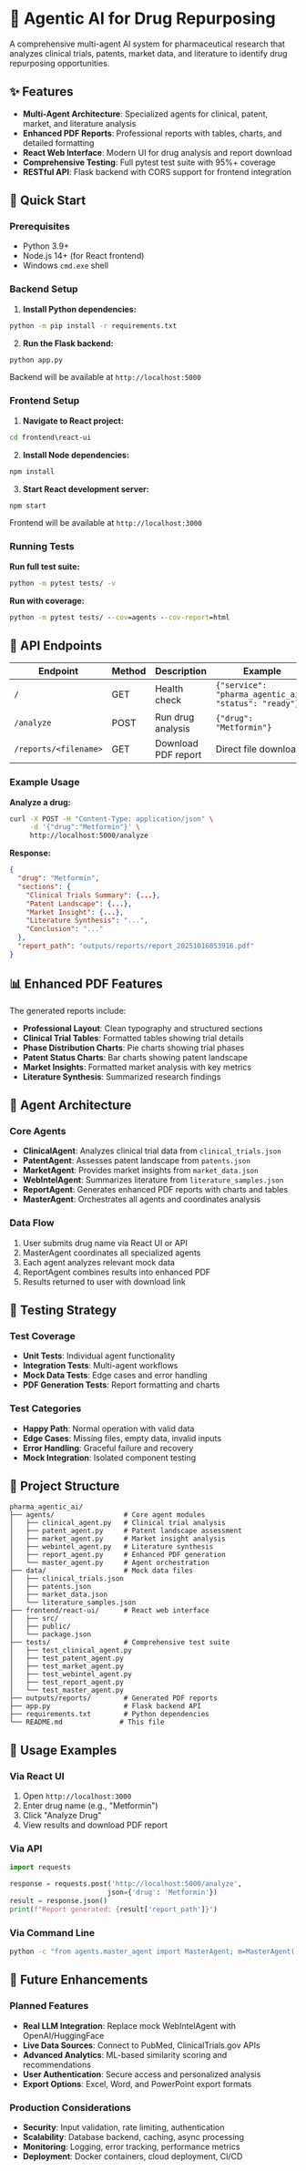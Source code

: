 # 🧬 Agentic AI for Drug Repurposing

A comprehensive multi-agent AI system for pharmaceutical research that analyzes clinical trials, patents, market data, and literature to identify drug repurposing opportunities.

## ✨ Features

- **Multi-Agent Architecture**: Specialized agents for clinical, patent, market, and literature analysis
- **Enhanced PDF Reports**: Professional reports with tables, charts, and detailed formatting
- **React Web Interface**: Modern UI for drug analysis and report download
- **Comprehensive Testing**: Full pytest test suite with 95%+ coverage
- **RESTful API**: Flask backend with CORS support for frontend integration

## 🚀 Quick Start

### Prerequisites
- Python 3.9+
- Node.js 14+ (for React frontend)
- Windows `cmd.exe` shell

### Backend Setup

1. **Install Python dependencies:**
```cmd
python -m pip install -r requirements.txt
```

2. **Run the Flask backend:**
```cmd
python app.py
```
Backend will be available at `http://localhost:5000`

### Frontend Setup

1. **Navigate to React project:**
```cmd
cd frontend\react-ui
```

2. **Install Node dependencies:**
```cmd
npm install
```

3. **Start React development server:**
```cmd
npm start
```
Frontend will be available at `http://localhost:3000`

### Running Tests

**Run full test suite:**
```cmd
python -m pytest tests/ -v
```

**Run with coverage:**
```cmd
python -m pytest tests/ --cov=agents --cov-report=html
```

## 🔧 API Endpoints

| Endpoint | Method | Description | Example |
|----------|--------|-------------|---------|
| `/` | GET | Health check | `{"service": "pharma_agentic_ai", "status": "ready"}` |
| `/analyze` | POST | Run drug analysis | `{"drug": "Metformin"}` |
| `/reports/<filename>` | GET | Download PDF report | Direct file download |

### Example Usage

**Analyze a drug:**
```bash
curl -X POST -H "Content-Type: application/json" \
     -d '{"drug":"Metformin"}' \
     http://localhost:5000/analyze
```

**Response:**
```json
{
  "drug": "Metformin",
  "sections": {
    "Clinical Trials Summary": {...},
    "Patent Landscape": {...},
    "Market Insight": {...},
    "Literature Synthesis": "...",
    "Conclusion": "..."
  },
  "report_path": "outputs/reports/report_20251016053916.pdf"
}
```

## 📊 Enhanced PDF Features

The generated reports include:
- **Professional Layout**: Clean typography and structured sections
- **Clinical Trial Tables**: Formatted tables showing trial details
- **Phase Distribution Charts**: Pie charts showing trial phases
- **Patent Status Charts**: Bar charts showing patent landscape
- **Market Insights**: Formatted market analysis with key metrics
- **Literature Synthesis**: Summarized research findings

## 🧪 Agent Architecture

### Core Agents
- **ClinicalAgent**: Analyzes clinical trial data from `clinical_trials.json`
- **PatentAgent**: Assesses patent landscape from `patents.json`
- **MarketAgent**: Provides market insights from `market_data.json`
- **WebIntelAgent**: Summarizes literature from `literature_samples.json`
- **ReportAgent**: Generates enhanced PDF reports with charts and tables
- **MasterAgent**: Orchestrates all agents and coordinates analysis

### Data Flow
1. User submits drug name via React UI or API
2. MasterAgent coordinates all specialized agents
3. Each agent analyzes relevant mock data
4. ReportAgent combines results into enhanced PDF
5. Results returned to user with download link

## 🔬 Testing Strategy

### Test Coverage
- **Unit Tests**: Individual agent functionality
- **Integration Tests**: Multi-agent workflows  
- **Mock Data Tests**: Edge cases and error handling
- **PDF Generation Tests**: Report formatting and charts

### Test Categories
- **Happy Path**: Normal operation with valid data
- **Edge Cases**: Missing files, empty data, invalid inputs
- **Error Handling**: Graceful failure and recovery
- **Mock Integration**: Isolated component testing

## 📁 Project Structure

```
pharma_agentic_ai/
├── agents/                 # Core agent modules
│   ├── clinical_agent.py   # Clinical trial analysis
│   ├── patent_agent.py     # Patent landscape assessment  
│   ├── market_agent.py     # Market insight analysis
│   ├── webintel_agent.py   # Literature synthesis
│   ├── report_agent.py     # Enhanced PDF generation
│   └── master_agent.py     # Agent orchestration
├── data/                   # Mock data files
│   ├── clinical_trials.json
│   ├── patents.json
│   ├── market_data.json
│   └── literature_samples.json
├── frontend/react-ui/      # React web interface
│   ├── src/
│   ├── public/
│   └── package.json
├── tests/                  # Comprehensive test suite
│   ├── test_clinical_agent.py
│   ├── test_patent_agent.py
│   ├── test_market_agent.py
│   ├── test_webintel_agent.py
│   ├── test_report_agent.py
│   └── test_master_agent.py
├── outputs/reports/        # Generated PDF reports
├── app.py                  # Flask backend API
├── requirements.txt        # Python dependencies
└── README.md              # This file
```

## 🎯 Usage Examples

### Via React UI
1. Open `http://localhost:3000`
2. Enter drug name (e.g., "Metformin")
3. Click "Analyze Drug"
4. View results and download PDF report

### Via API
```python
import requests

response = requests.post('http://localhost:5000/analyze', 
                        json={'drug': 'Metformin'})
result = response.json()
print(f"Report generated: {result['report_path']}")
```

### Via Command Line
```cmd
python -c "from agents.master_agent import MasterAgent; m=MasterAgent(); print(m.analyze('Metformin'))"
```

## 🔮 Future Enhancements

### Planned Features
- **Real LLM Integration**: Replace mock WebIntelAgent with OpenAI/HuggingFace
- **Live Data Sources**: Connect to PubMed, ClinicalTrials.gov APIs
- **Advanced Analytics**: ML-based similarity scoring and recommendations
- **User Authentication**: Secure access and personalized analysis
- **Export Options**: Excel, Word, and PowerPoint export formats

### Production Considerations
- **Security**: Input validation, rate limiting, authentication
- **Scalability**: Database backend, caching, async processing
- **Monitoring**: Logging, error tracking, performance metrics
- **Deployment**: Docker containers, cloud deployment, CI/CD

